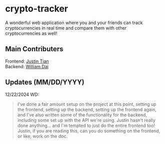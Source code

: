 # crypto-tracker

A wonderful web application where you and your friends can track cryptocurrencies in real time and compare them with other cryptocurrencies as well!

## Main Contributers

Frontend: [Justin Tian](https://github.com/jt177828)  
Backend: [William Dai](https://github.com/will2dai4)

## Updates (MM/DD/YYYY)

12/22/2024 WD:

> I've done a fair amount setup on the project at this point, setting up the frontend, setting up the backend, setting up the frontend again, and I've also written some of the functionality for the backend, including some set up with the API we're using. Justin hasn't really done anything... and I'm tempted to just do the entire frontend too! Justin, if you are reading this, can you do something on the frontend, or like, work on the doc.
